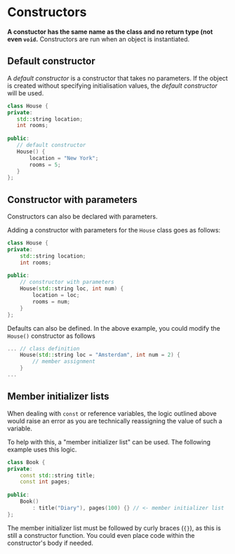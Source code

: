 # Constructors
 **A constuctor has the same name as the class and no return type (not even `void`.** Constructors are run when an object is instantiated.
 
 ## Default constructor
 A *default constructor* is a constructor that takes no parameters. If the object is created without specifying initialisation values, the *default constructor* will be used.
 
 ```cpp
class House {
private:
	std::string location;
	int rooms;
	
public:
	// default constructor
	House() {
		location = "New York";
		rooms = 5;
	}
};
```

## Constructor with parameters
Constructors can also be declared with parameters.

Adding a constructor with parameters for the `House` class goes as follows:
```cpp
class House {
private:
	std::string location;
	int rooms;
	
public:
	// constructor with parameters
	House(std::string loc, int num) {
		location = loc;
		rooms = num;
	}
};
```

Defaults can also be defined. In the above example, you could modify the `House()` constructor as follows
```cpp
... // class definition
	House(std::string loc = "Amsterdam", int num = 2) {
		// member assignment
	}
...	
```

## Member initializer lists
When dealing with `const` or reference variables, the logic outlined above would raise an error as you are technically reassigning the value of such a variable.

To help with this, a "member initializer list" can be used. The following example uses this logic.
```cpp
class Book {
private:
	const std::string title;
	const int pages;
	
public:
	Book()
		: title("Diary"), pages(100) {} // <- member initializer list
};
```

The member initializer list must be followed by curly braces (`{}`), as this is still a constructor function. You could even place code within the constructor's body if needed.